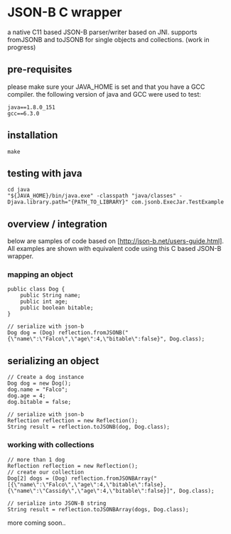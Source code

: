 # JSON-B C wrapper 
a native C11 based JSON-B parser/writer based on JNI. supports fromJSONB and toJSONB for
single objects and collections. (work in progress)

## pre-requisites

please make sure your JAVA_HOME is set and that you have a GCC compiler.
the following version of java and GCC were used to test:

```
java==1.8.0_151
gcc==6.3.0
```


## installation

```
make
```

## testing with java
 
```
cd java
"${JAVA_HOME}/bin/java.exe" -classpath "java/classes" -Djava.library.path="{PATH_TO_LIBRARY}" com.jsonb.ExecJar.TestExample
```

## overview / integration

below are samples of code based on [http://json-b.net/users-guide.html].
All examples are shown with equivalent code using this C based JSON-B wrapper.

### mapping an object

```
public class Dog {
    public String name;
    public int age;
    public boolean bitable;
}

// serialize with json-b
Dog dog = (Dog) reflection.fromJSONB("{\"name\":\"Falco\",\"age\":4,\"bitable\":false}", Dog.class);

```

## serializing an object

```
// Create a dog instance
Dog dog = new Dog();
dog.name = "Falco";
dog.age = 4;
dog.bitable = false;

// serialize with json-b
Reflection reflection = new Reflection();
String result = reflection.toJSONB(dog, Dog.class);
```

### working with collections

```
// more than 1 dog
Reflection reflection = new Reflection();
// create our collection
Dog[2] dogs = (Dog) reflection.fromJSONBArray("[{\"name\":\"Falco\",\"age\":4,\"bitable\":false}, {\"name\":\"Cassidy\",\"age\":4,\"bitable\":false}]", Dog.class);

// serialize into JSON-B string
String result = reflection.toJSONBArray(dogs, Dog.class);
```

more coming soon..
